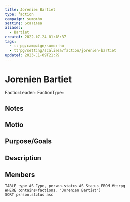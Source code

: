 ```yaml
---
title: Jorenien Bartiet
type: faction
campaign: sumonho
setting: Scalinea
aliases:
  - Bartiet
created: 2022-07-24 01:58:37
tags:
  - ttrpg/campaign/sumon-ho
  - ttrpg/setting/scalinea/faction/jorenien-bartiet
updated: 2023-11-09T21:59
---
```


# Jorenien Bartiet

FactionLeader::
FactionType::

## Notes


## Motto


## Purpose/Goals


## Description


## Members

```dataview
TABLE type AS Type, person.status AS Status FROM #ttrpg
WHERE contains(factions, "Jorenien Bartiet")
SORT person.status asc
```

